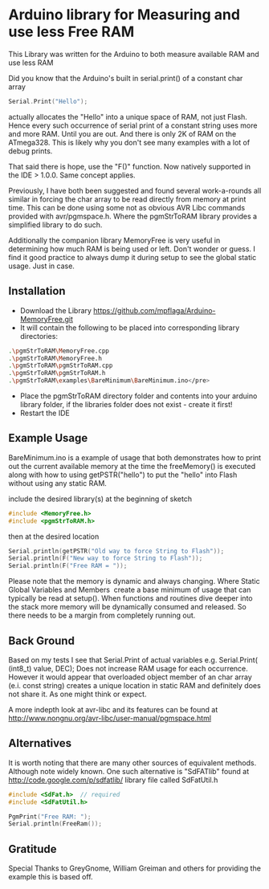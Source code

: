 # Arduino library for Measuring and use less Free RAM

This Library was written for the Arduino to both measure available RAM and use less RAM

Did you know that the Arduino's built in serial.print() of a constant char array

```c
Serial.Print("Hello");
```

actually allocates the "Hello" into a unique space of RAM, not just Flash. Hence every such occurrence of serial print of a constant string uses more and more RAM. Until you are out. And there is only 2K of RAM on the ATmega328. This is likely why you don't see many examples with a lot of debug prints.

That said there is hope, use the "F()" function. Now natively supported in the IDE > 1.0.0. Same concept applies.

Previously, I have both been suggested and found several work-a-rounds all similar in forcing the char array to be read directly from memory at print time. This can be done using some not as obvious AVR Libc commands provided with avr/pgmspace.h. Where the pgmStrToRAM library provides a simplified library to do such.

Additionally the companion library MemoryFree is very useful in determining how much RAM is being used or left. Don't wonder or guess. I find it good practice to always dump it during setup to see the global static usage. Just in case.

## Installation

* Download the Library <https://github.com/mpflaga/Arduino-MemoryFree.git>
* It will contain the following to be placed into corresponding library directories:

```bash
.\pgmStrToRAM\MemoryFree.cpp
.\pgmStrToRAM\MemoryFree.h
.\pgmStrToRAM\pgmStrToRAM.cpp
.\pgmStrToRAM\pgmStrToRAM.h
.\pgmStrToRAM\examples\BareMinimum\BareMinimum.ino</pre>
```

* Place the pgmStrToRAM directory folder and contents into your arduino library folder,
if the libraries folder does not exist - create it first!
* Restart the IDE

## Example Usage

BareMinimum.ino is a example of usage that both demonstrates how to print out the current available memory at the time the freeMemory() is executed along with how to using getPSTR("hello") to put the "hello" into Flash without using any static RAM.

include the desired library(s) at the beginning of sketch

```c
#include <MemoryFree.h>
#include <pgmStrToRAM.h>
```

then at the desired location

```c
Serial.println(getPSTR("Old way to force String to Flash"));
Serial.println(F("New way to force String to Flash"));
Serial.println(F("Free RAM = "));
```

Please note that the memory is dynamic and always changing. Where Static Global Variables and Members&nbsp; create a base minimum of usage that can typically be read at setup(). When functions and routines dive deeper into the stack more memory will be dynamically consumed and released. So there needs to be a margin from completely running out.

## Back Ground

Based on my tests I see that Serial.Print of actual variables e.g.
Serial.Print( (int8_t) value, DEC);
Does not increase RAM usage for each occurrence.
However it would appear that overloaded object member of an char array (e.i. const string) creates a unique location in static RAM and definitely does not share it. As one might think or expect.

A more indepth look at avr-libc and its features can be found at <http://www.nongnu.org/avr-libc/user-manual/pgmspace.html>

## Alternatives

It is worth noting that there are many other sources of equivalent methods. Although note widely known. One such alternative is "SdFATlib" found at <http://code.google.com/p/sdfatlib/> library file called SdFatUtil.h

```c
#include <SdFat.h>  // required
#include <SdFatUtil.h>

PgmPrint("Free RAM: ");
Serial.println(FreeRam());
```

## Gratitude

Special Thanks to GreyGnome, William Greiman and others for providing the example this is based off.
